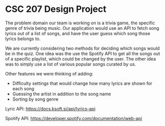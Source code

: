 # CSC 207 Design Project

The problem domain our team is working on is a trivia game, the specific genre of trivia being music.
Our application would use an API to fetch song lyrics out of a list of songs, and have the user guess
which song those lyrics belongs to.

We are currently considering two methods for deciding which songs would be in the quiz.
One idea was the use the Spotify API to get all the songs out of a specific playlist, which could be changed by the user.
The other idea was to simply use a list of various popular songs curated by us.

Other features we were thinking of adding:
* Difficulty settings that would change how many lyrics are shown for each song
* Guessing the artist in addition to the song name
* Sorting by song genre

Lyric API:
https://docs.ksoft.si/api/lyrics-api

Spotify API:
https://developer.spotify.com/documentation/web-api